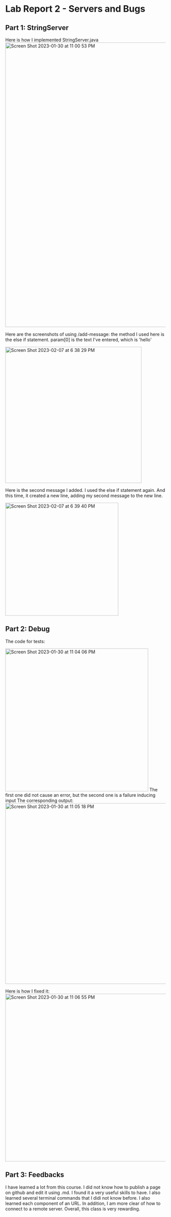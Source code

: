 Lab Report 2 - Servers and Bugs
=========

Part 1: StringServer
---------
Here is how I implemented StringServer.java
<img width="894" alt="Screen Shot 2023-01-30 at 11 00 53 PM" src="https://user-images.githubusercontent.com/97763875/215689381-5dbadb29-d66b-453e-b964-e75e8e41433c.png">

Here are the screenshots of using /add-message:
the method I used here is the else if statement. param[0] is the text I've entered, which is 'hello'

<img width="428" alt="Screen Shot 2023-02-07 at 6 38 29 PM" src="https://user-images.githubusercontent.com/97763875/217414642-5d5b47bf-e155-46d1-8971-3a3c1afc9021.png">

Here is the second message I added. I used the else if statement again. And this time, it created a new line, adding my second message to the new line. 

<img width="355" alt="Screen Shot 2023-02-07 at 6 39 40 PM" src="https://user-images.githubusercontent.com/97763875/217414803-31185e50-00f5-48a8-83d9-598427149a2d.png">


Part 2: Debug
---------
The code for tests:

<img width="449" alt="Screen Shot 2023-01-30 at 11 04 06 PM" src="https://user-images.githubusercontent.com/97763875/215689941-5cddf2f7-0cd3-4025-a184-90246de92837.png">
The first one did not cause an error, but the second one is a failure inducing input
The corresponding output:

<img width="568" alt="Screen Shot 2023-01-30 at 11 05 18 PM" src="https://user-images.githubusercontent.com/97763875/215690075-d1b278a8-0907-4ff2-83b5-f8607e741e7f.png">

Here is how I fixed it:
<img width="527" alt="Screen Shot 2023-01-30 at 11 06 55 PM" src="https://user-images.githubusercontent.com/97763875/215690382-a40f7a04-62ed-4585-aa7b-790d92ec41d7.png">


Part 3: Feedbacks
---------
I have learned a lot from this course. I did not know how to publish a page on github and edit it using .md. I found it a very useful skills to have. I also learned several terminal commands that I didi not know before. I also learned each component of an URL. In addition, I am more clear of how to connect to a remote server. Overall, this class is very rewarding.  
